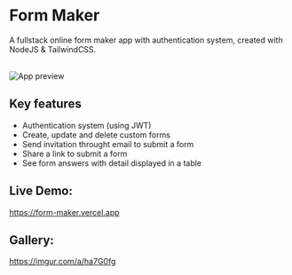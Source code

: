 # Form Maker

A fullstack online form maker app with authentication system, created with NodeJS & TailwindCSS.

<br/>
 <img src="https://i.imgur.com/w8pg1aN.png" alt="App preview"/>
 <br/>

## Key features

- Authentication system (using JWT)
- Create, update and delete custom forms
- Send invitation throught email to submit a form
- Share a link to submit a form
- See form answers with detail displayed in a table

## Live Demo:

https://form-maker.vercel.app

## Gallery:

https://imgur.com/a/ha7G0fg
